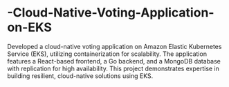 # -Cloud-Native-Voting-Application-on-EKS
Developed a cloud-native voting application on Amazon Elastic Kubernetes Service (EKS), utilizing containerization for scalability. The application features a React-based frontend, a Go backend, and a MongoDB database with replication for high availability. This project demonstrates expertise in building resilient, cloud-native solutions using EKS.
